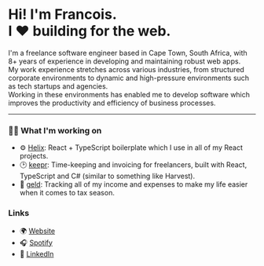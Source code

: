 # Hi! I'm Francois. <br /> I :heart: building for the web.

I'm a freelance software engineer based in Cape Town, South Africa, with 8+ years of experience in developing and maintaining robust web apps.<br />
My work experience stretches across various industries, from structured corporate environments to dynamic and high-pressure environments such as tech startups and agencies.<br />
Working in these environments has enabled me to develop software which improves the productivity and efficiency of business processes.
<hr />

### 👨‍💻 What I'm working on

- :gear: [Helix](https://github.com/fjlaubscher/helix): React + TypeScript boilerplate which I use in all of my React projects.
- :clock2: [keepr](https://github.com/keepr): Time-keeping and invoicing for freelancers, built with React, TypeScript and C# (similar to something like Harvest).
- :money_with_wings: [geld](https://github.com/fjlaubscher/geld): Tracking all of my income and expenses to make my life easier when it comes to tax season.

### Links
- :earth_africa: [Website](https://francois.codes)
- :headphones: [Spotify](https://open.spotify.com/user/fjlaubscher)
- :necktie: [LinkedIn](https://www.linkedin.com/in/fjlaubscher)
